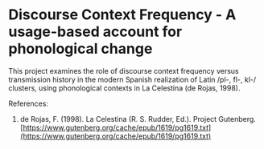 # Discourse Context Frequency - A usage-based account for phonological change
This project examines the role of discourse context frequency versus transmission history in the modern Spanish realization of Latin /pl-, fl-, kl-/ clusters, using phonological contexts in La Celestina (de Rojas, 1998).

References:
1. de Rojas, F. (1998). La Celestina (R. S. Rudder, Ed.). Project Gutenberg. [https://www.gutenberg.org/cache/epub/1619/pg1619.txt](https://www.gutenberg.org/cache/epub/1619/pg1619.txt)
